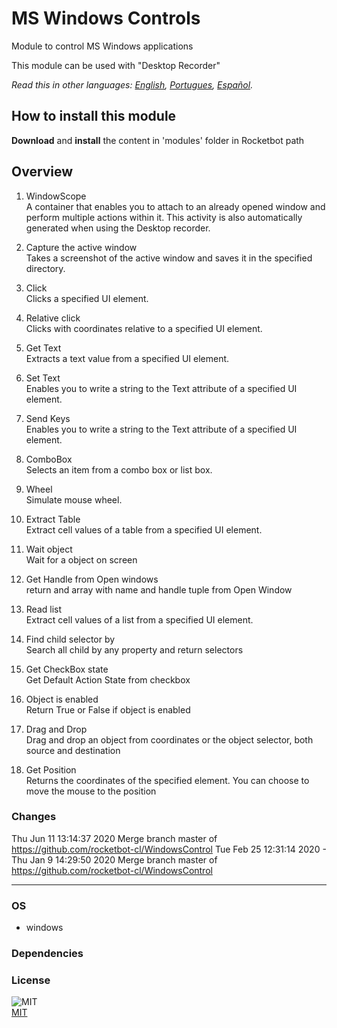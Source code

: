 # MS Windows Controls
  
Module to control MS Windows applications

This module can be used with "Desktop Recorder"

*Read this in other languages: [English](README.md), [Portugues](README.pr.md), [Español](README.es.md).* 

## How to install this module
  
__Download__ and __install__ the content in 'modules' folder in Rocketbot path  



## Overview


1. WindowScope  
A container that enables you to attach to an already opened window and perform multiple actions within it. This activity is also automatically generated when using the Desktop recorder.

2. Capture the active window  
Takes a screenshot of the active window and saves it in the specified directory.

3. Click  
Clicks a specified UI element.

4. Relative click  
Clicks with coordinates relative to a specified UI element.

5. Get Text  
Extracts a text value from a specified UI element.

6. Set Text  
Enables you to write a string to the Text attribute of a specified UI element.

7. Send Keys  
Enables you to write a string to the Text attribute of a specified UI element.

8. ComboBox  
Selects an item from a combo box or list box.

9. Wheel  
Simulate mouse wheel.

10. Extract Table  
Extract cell values of a table from a specified UI element.

11. Wait object  
Wait for a object on screen

12. Get Handle from Open windows  
return and array with name and handle tuple from Open Window

13. Read list  
Extract cell values of a list from a specified UI element.

14. Find child selector by  
Search all child by any property and return selectors

15. Get CheckBox state  
Get Default Action State from checkbox

16. Object is enabled  
Return True or False if object is enabled

17. Drag and Drop  
Drag and drop an object from coordinates or the object selector, both source and destination

18. Get Position  
Returns the coordinates of the specified element. You can choose to move the mouse to the position  



### Changes
Thu Jun 11 13:14:37 2020  Merge branch master of https://github.com/rocketbot-cl/WindowsControl
Tue Feb 25 12:31:14 2020  -
Thu Jan 9 14:29:50 2020  Merge branch master of https://github.com/rocketbot-cl/WindowsControl

----
### OS

- windows

### Dependencies

### License
  
![MIT](https://camo.githubusercontent.com/107590fac8cbd65071396bb4d04040f76cde5bde/687474703a2f2f696d672e736869656c64732e696f2f3a6c6963656e73652d6d69742d626c75652e7376673f7374796c653d666c61742d737175617265)  
[MIT](http://opensource.org/licenses/mit-license.ph)